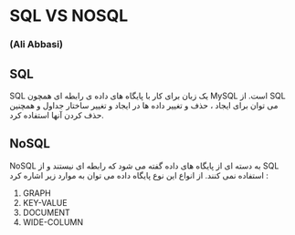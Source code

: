# SQL VS NOSQL
### (Ali Abbasi)

## SQL
SQL یک زبان برای کار با پایگاه های داده ی رابطه ای همچون MySQL است. از SQL می توان برای ایجاد ، حذف و تغییر داده ها در ایجاد و تغییر ساختار جداول و همچنین حذف کردن آنها استفاده کرد.

## NoSQL
NoSQL به دسته ای از پایگاه های داده گفته می شود که رابطه ای نیستند و از SQL استفاده نمی کنند.
از انواع این نوع پایگاه داده می توان به موارد زیر اشاره کرد : 
1. GRAPH
2. KEY-VALUE
3. DOCUMENT
4. WIDE-COLUMN